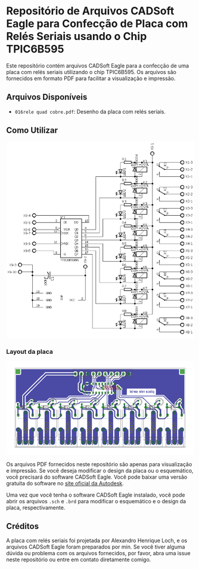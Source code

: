 

# Repositório de Arquivos CADSoft Eagle para Confecção de Placa com Relés Seriais usando o Chip TPIC6B595

Este repositório contém arquivos CADSoft Eagle para a confecção de uma placa com relés seriais utilizando o chip TPIC6B595. Os arquivos são fornecidos em formato PDF para facilitar a visualização e impressão.

## Arquivos Disponíveis

- `016rele quad cobre.pdf`: Desenho da placa com relés seriais.

## Como Utilizar


![Esquemático do circuito](src/schematic.png)

### Layout da placa

![Layout da placa](src/placa.png)

Os arquivos PDF fornecidos neste repositório são apenas para visualização e impressão. Se você deseja modificar o design da placa ou o esquemático, você precisará do software CADSoft Eagle. Você pode baixar uma versão gratuita do software no [site oficial da Autodesk](https://www.autodesk.com/products/eagle/free-download).

Uma vez que você tenha o software CADSoft Eagle instalado, você pode abrir os arquivos `.sch` e `.brd` para modificar o esquemático e o design da placa, respectivamente.

## Créditos

A placa com relés seriais foi projetada por Alexandro Henrique Loch, e os arquivos CADSoft Eagle foram preparados por min. Se você tiver alguma dúvida ou problema com os arquivos fornecidos, por favor, abra uma issue neste repositório ou entre em contato diretamente comigo.
